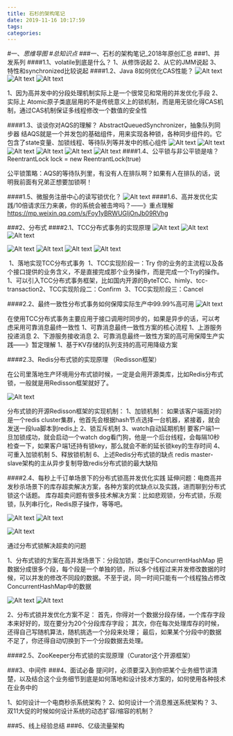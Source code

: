 ```yaml
---
title: 石杉的架构笔记
date: 2019-11-16 10:17:59
tags: 
categories: 
---
```

#一、*思维导图*
#*总知识点*
###一、石杉的架构笔记_2018年原创汇总
###1、并发系列
####1.1、volatile到底是什么？
	1、从修饰说起
	2、从它的JMM说起
	3、特性和synchronized比较说起
####1.2、Java 8如何优化CAS性能？
![Alt text](./1564540602479.png)
![Alt text](./1564061123140.png)
![Alt text](./1564061136015.png)

1、因为高并发中的分段处理机制实际上是一个很常见和常用的并发优化手段
2、实际上 Atomic原子类底层用的不是传统意义上的锁机制，而是用无锁化得CAS机制，通过CAS机制保证多线程修改一个数值的安全性

####1.3、谈谈你对AQS的理解？
	AbstractQueuedSynchronizer，抽象队列同步器
	结AQS就是一个并发包的基础组件，用来实现各种锁，各种同步组件的。它包含了state变量、加锁线程、等待队列等并发中的核心组件
![Alt text](./1564061655187.png)
![Alt text](./1564061669385.png)
![Alt text](./1564061681992.png)
![Alt text](./1564061695101.png)
![Alt text](./1564061708836.png)
![Alt text](./1564061722830.png)
####1.4、公平锁与非公平锁是啥？
	ReentrantLock lock = new ReentrantLock(true)
	

公平锁策略：AQS的等待队列里，有没有人在排队啊？如果有人在排队的话，说明我前面有兄弟正想要加锁啊！

####1.5、微服务注册中心的读写锁优化？
![Alt text](./1564062391556.png)
####1.6、高并发优化实践/10倍请求压力来袭，你的系统会被击垮吗？——》重点理解
https://mp.weixin.qq.com/s/Foy1yBRWUGljOnJb09RVhg


###2、分布式
####2.1、TCC分布式事务的实现原理
![Alt text](./1564542433818.png)
![Alt text](./1564542550409.png)
![Alt text](./1564542560315.png)
	
	
![Alt text](./1564545237523.png)
![Alt text](./1564545476336.png)
![Alt text](./1564545514584.png)
![Alt text](./1564545626219.png)

​	1、落地实现TCC分布式事务
​		1、TCC实现阶段一：Try
​			你的业务的主流程以及各个接口提供的业务含义，不是直接完成那个业务操作，而是完成一个Try的操作。
​			1、可以引入TCC分布式事务框架，比如国内开源的ByteTCC、himly、tcc-transaction
​		2、TCC实现阶段二：Confirm
​		3、TCC实现阶段三：Cancel

####2.2、最终一致性分布式事务如何保障实际生产中99.99%高可用
![Alt text](./1564543019141.png)

在使用TCC分布式事务主要应用于接口调用时同步的，如果是异步的话，可以考虑采用可靠消息最终一致性
1、可靠消息最终一致性方案的核心流程
	1、上游服务投递消息
	2、下游服务接收消息
2、可靠消息最终一致性方案的高可用保障生产实践——》暂定理解
	1、基于KV存储的队列支持的高可用降级方案

####2.3、Redis分布式锁的实现原理	（Redisson框架）

在公司里落地生产环境用分布式锁时候，一定是会用开源类库，比如Redis分布式锁，一般就是用Redisson框架就好了。

![Alt text](./1564820642280.png)
	

分布式锁的开源Redisson框架的实现机制：
1、加锁机制：
	如果该客户端面对的是一个redis cluster集群，他首先会根据hash节点选择一台机器，紧接着，就会发送一段lua脚本到redis上
2、锁互斥机制 
3、watch自动延期机制
	要客户端1一旦加锁成功，就会启动一个watch dog看门狗，他是一个后台线程，会每隔10秒检查一下，如果客户端1还持有锁key，那么就会不断的延长锁key的生存时间
4、可重入加锁机制
5、释放锁机制
6、上述Redis分布式锁的缺点
	redis master-slave架构的主从异步复制导致redis分布式锁的最大缺陷

####2.4、每秒上千订单场景下的分布式锁高并发优化实践
	延伸问题：电商高并发秒杀场景下的库存超卖解决方案，各种方案的优缺点以及实践，进而聊到分布式锁这个话题。
	库存超卖问题有很多技术解决方案：比如悲观锁，分布式锁，乐观锁，队列串行化，Redis原子操作，等等吧。

![Alt text](./1564821411435.png)
![Alt text](./1564821455705.png)

![Alt text](./1564821507676.png)

通过分布式锁解决超卖的问题

1、分布式锁的方案在高并发场景下：分段加锁，类似于ConcurrentHashMap
把数据分成很多个段，每个段是一个单独的锁，所以多个线程过来并发修改数据的时候，可以并发的修改不同段的数据。不至于说，同一时间只能有一个线程独占修改ConcurrentHashMap中的数据

![Alt text](./1564822496343.png)
![Alt text](./1564822585328.png)

2、分布式锁并发优化方案不足：
首先，你得对一个数据分段存储，一个库存字段本来好好的，现在要分为20个分段库存字段；
其次，你在每次处理库存的时候，还得自己写随机算法，随机挑选一个分段来处理；
最后，如果某个分段中的数据不足了，你还得自动切换到下一个分段数据去处理。


####2.5、ZooKeeper分布式锁的实现原理（Curator这个开源框架）
	
###3、中间件
###4、面试必备
	提问时，必须要深入到你把某个业务细节讲清楚，以及结合这个业务细节到底是如何落地和设计技术方案的，如何使用各种技术在业务中的

1、如何设计一个电商秒杀系统架构？
2、如何设计一个消息推送系统架构？
3、双11大促的时候如何设计系统的动态扩容/缩容的机制？

###5、线上经验总结
###6、亿级流量架构
